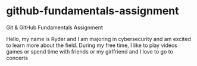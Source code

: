 # github-fundamentals-assignment

Git & GitHub Fundamentals Assignment

Hello, my name is Ryder and I am majoring in cybersecurity and am excited to learn more about the field. During my free time, I like to play videos games or spend time with friends or my girlfriend and I love to go to concerts

